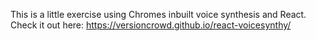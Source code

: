 This is a little exercise using Chromes inbuilt voice synthesis and React. Check it out here: https://versioncrowd.github.io/react-voicesynthy/